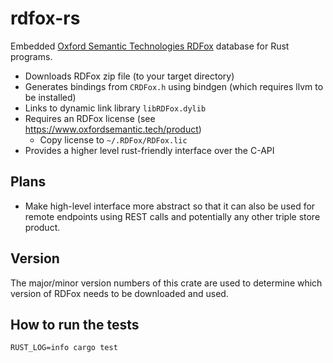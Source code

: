 # rdfox-rs

Embedded [Oxford Semantic Technologies RDFox](https://www.oxfordsemantic.tech/product) database for Rust programs.

- Downloads RDFox zip file (to your target directory)
- Generates bindings from `CRDFox.h` using bindgen (which requires llvm to be installed)
- Links to dynamic link library `libRDFox.dylib`
- Requires an RDFox license (see https://www.oxfordsemantic.tech/product)
   - Copy license to `~/.RDFox/RDFox.lic`
- Provides a higher level rust-friendly interface over the C-API

## Plans

- Make high-level interface more abstract so that it can also be used for remote endpoints using REST calls
  and potentially any other triple store product.

## Version

The major/minor version numbers of this crate are used to determine which version of RDFox
needs to be downloaded and used.

## How to run the tests

```
RUST_LOG=info cargo test 
```
